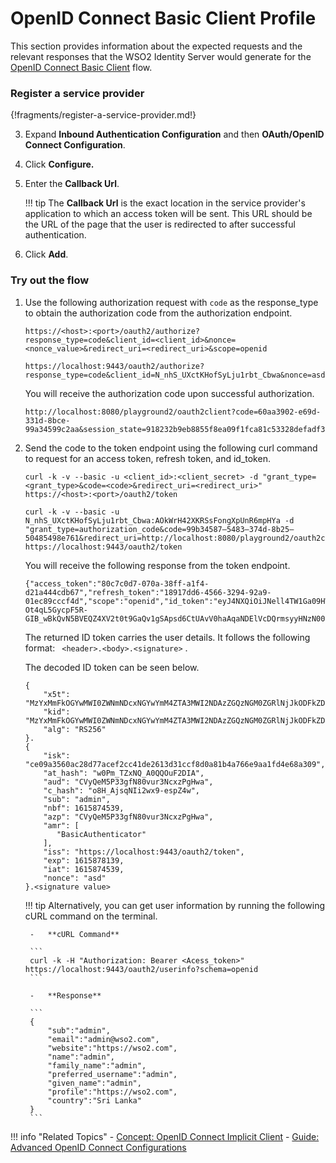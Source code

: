# OpenID Connect Basic Client Profile

This section provides information about the expected requests and the
relevant responses that the WSO2 Identity Server would generate for the
[OpenID Connect Basic Client](../../../concepts/authentication/basic-client-profile/) flow.
 

### Register a service provider

{!fragments/register-a-service-provider.md!}

3. Expand **Inbound Authentication Configuration** and then **OAuth/OpenID Connect Configuration**. 

4. Click **Configure.**   

5. Enter the **Callback Url**.

    !!! tip
        The **Callback Url** is the exact location in the service provider's application to which an access token will 
        be sent. This URL should be the URL of the page that the user is redirected to after successful authentication.
        
6.  Click **Add**. 

### Try out the flow

1. Use the following authorization request with `code` as the response_type to obtain the authorization code from the authorization endpoint.

    ```tab="Request Format"
    https://<host>:<port>/oauth2/authorize?response_type=code&client_id=<client_id>&nonce=<nonce_value>&redirect_uri=<redirect_uri>&scope=openid
    ```

    ```tab="Sample Request"
    https://localhost:9443/oauth2/authorize?response_type=code&client_id=N_nhS_UXctKHofSyLju1rbt_Cbwa&nonce=asd&redirect_uri=http://localhost:8080/playground2/oauth2client&scope=openid
    ```

    You will receive the authorization code upon successful authorization. 

    ``` 
    http://localhost:8080/playground2/oauth2client?code=60aa3902-e69d-331d-8bce-99a34599c2aa&session_state=918232b9eb8855f8ea09f1fca81c53328defadf3e53d50d6f404101c64c0dd50.mvgxky6sDbUbHztwhFsNhg
    ```

2. Send the code to the token endpoint using the following curl command to request for an access token, refresh token, and id_token.

    ``` tab="Request Format"
    curl -k -v --basic -u <client_id>:<client_secret> -d "grant_type=<grant_type>&code=<code>&redirect_uri=<redirect_uri>" https://<host>:<port>/oauth2/token
    ```

    ``` tab="Sample Request"
    curl -k -v --basic -u N_nhS_UXctKHofSyLju1rbt_Cbwa:AOkWrH42XKRSsFongXpUnR6mpHYa -d "grant_type=authorization_code&code=99b34587–5483–374d-8b25–50485498e761&redirect_uri=http://localhost:8080/playground2/oauth2client" https://localhost:9443/oauth2/token
    ```

    You will receive the following response from the token endpoint.

    ```
    {"access_token":"80c7c0d7-070a-38ff-a1f4-d21a444cdb67","refresh_token":"18917dd6-4566-3294-92a9-01ec89cccf4d","scope":"openid","id_token":"eyJ4NXQiOiJNell4TW1Ga09HWXdNV0kwWldObU5EY3hOR1l3WW1NNFpUQTNNV0kyTkRBelpHUXpOR00wWkdSbE5qSmtPREZrWkRSaU9URmtNV0ZoTXpVMlpHVmxOZyIsImtpZCI6Ik16WXhNbUZrT0dZd01XSTBaV05tTkRjeE5HWXdZbU00WlRBM01XSTJOREF6WkdRek5HTTBaR1JsTmpKa09ERmtaRFJpT1RGa01XRmhNelUyWkdWbE5nX1JTMjU2IiwiYWxnIjoiUlMyNTYifQ.eyJpc2siOiJjZTA5YTM1NjBhYzI4ZDc3YWNlZjJjYzQxZGUyNjEzZDMxY2NmOGQwYTgxYjRhNzY2ZTlhYTFmZDRlNjhhMzA5IiwiYXRfaGFzaCI6IncwUG1fVFp4TlFfQTBRUU91RjJESUEiLCJhdWQiOiJDVnlRZU01UDMzZ2ZOODB2dXIzTmN4elBnSHdhIiwiY19oYXNoIjoibzhIX0Fqc3FOSWkyd3g5LWVzcFo0dyIsInN1YiI6ImFkbWluIiwibmJmIjoxNjE1ODc0NTM5LCJhenAiOiJDVnlRZU01UDMzZ2ZOODB2dXIzTmN4elBnSHdhIiwiYW1yIjpbIkJhc2ljQXV0aGVudGljYXRvciJdLCJpc3MiOiJodHRwczpcL1wvbG9jYWxob3N0Ojk0NDNcL29hdXRoMlwvdG9rZW4iLCJleHAiOjE2MTU4NzgxMzksImlhdCI6MTYxNTg3NDUzOSwibm9uY2UiOiJhc2QifQ.LIoD9ltfqsxysMaC1b0kX-Ot4qL5GycpF5R-GIB_wBkQvN5BVEQZ4XV2t0t9GaQv1gSApsd6CtUAvV0haAqaNDElVcDQrmsyyHNzN0051biTQWQkoC4wwtO6_w1MSmgbH_aNVjQkBWt2vnaWtn6bt9sdZVxGRSb3_Amxdty_rDmiOzhJPwxZbkdPp1US0jmAn2XOoQQyH7e__qoXSjjoBAKXQtncJWAKtteDUBQTqVLj13TdS8dYqnEQByKNvhpz8rZjGaBV9pxtOWoqnbc3IMA4lX47Mpxl22ZqhIn0J6WCQ7nJtEkfx6XNHdatWZyG2x20pxbZkgya6sKAEoy3zw","token_type":"Bearer","expires_in":2286}
    ```

    The returned ID token carries the user details. It follows the following format:
    ` <header>.<body>.<signature>` . 
    
    The decoded ID token can be seen below.
    
    ```
    {
        "x5t": "MzYxMmFkOGYwMWI0ZWNmNDcxNGYwYmM4ZTA3MWI2NDAzZGQzNGM0ZGRlNjJkODFkZDRiOTFkMWFhMzU2ZGVlNg",
        "kid": "MzYxMmFkOGYwMWI0ZWNmNDcxNGYwYmM4ZTA3MWI2NDAzZGQzNGM0ZGRlNjJkODFkZDRiOTFkMWFhMzU2ZGVlNg_RS256",
        "alg": "RS256"
    }.
    {
        "isk": "ce09a3560ac28d77acef2cc41de2613d31ccf8d0a81b4a766e9aa1fd4e68a309",
        "at_hash": "w0Pm_TZxNQ_A0QQOuF2DIA",
        "aud": "CVyQeM5P33gfN80vur3NcxzPgHwa",
        "c_hash": "o8H_AjsqNIi2wx9-espZ4w",
        "sub": "admin",
        "nbf": 1615874539,
        "azp": "CVyQeM5P33gfN80vur3NcxzPgHwa",
        "amr": [
           "BasicAuthenticator"
        ],
        "iss": "https://localhost:9443/oauth2/token",
        "exp": 1615878139,
        "iat": 1615874539,
        "nonce": "asd"
    }.<signature value>
    ```

    !!! tip
        Alternatively, you can get user information by running the following cURL command on the terminal.
    
        -   **cURL Command**

        ```
        curl -k -H "Authorization: Bearer <Acess_token>" https://localhost:9443/oauth2/userinfo?schema=openid
        ```
        
        -   **Response**
        
        ```
        {  
            "sub":"admin",
            "email":"admin@wso2.com",
            "website":"https://wso2.com",
            "name":"admin",
            "family_name":"admin",
            "preferred_username":"admin",
            "given_name":"admin",
            "profile":"https://wso2.com",
            "country":"Sri Lanka"
        }
        ``` 

!!! info "Related Topics"
    - [Concept: OpenID Connect Implicit Client](../../../concepts/authentication/basic-client-profile/)
    - [Guide: Advanced OpenID Connect Configurations](../../login/oauth-app-config-advanced)